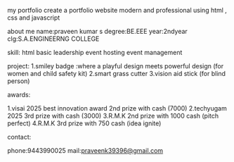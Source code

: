 my portfolio
create a portfolio website modern and professional using html , css and javascript

about me
name:praveen kumar s
degree:BE.EEE 
year:2ndyear
clg:S.A.ENGINEERNG COLLEGE
 
skill:
html basic
leadership
event hosting
event management

project:
1.smiley badge :where a playful design meets powerful design 
(for women and child safety kit)
2.smart grass cutter
3.vision aid stick (for blind person)

awards:

1.visai 2025 best innovation award 2nd prize with cash (7000)
2.techyugam 2025 3rd prize with cash (3000)
3.R.M.K 2nd prize with 1000 cash (pitch perfect)
4.R.M.K 3rd prize with 750 cash (idea ignite)

contact:

phone:9443990025
mail:praveenk39396@gmail.com



